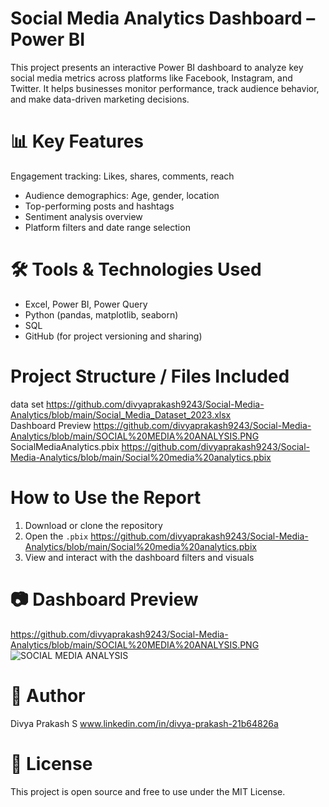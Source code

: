 #  Social Media Analytics Dashboard – Power BI
This project presents an interactive Power BI dashboard to analyze key social media metrics across platforms like Facebook, Instagram, and Twitter. It helps businesses monitor performance, track audience behavior, and make data-driven marketing decisions.
# 📊 Key Features
 Engagement tracking: Likes, shares, comments, reach
- Audience demographics: Age, gender, location
- Top-performing posts and hashtags
- Sentiment analysis overview
- Platform filters and date range selection
#  🛠 Tools & Technologies Used
- Excel, Power BI, Power Query
- Python (pandas, matplotlib, seaborn)
- SQL
- GitHub (for project versioning and sharing)
#  Project Structure / Files Included
data set https://github.com/divyaprakash9243/Social-Media-Analytics/blob/main/Social_Media_Dataset_2023.xlsx <br/>
Dashboard Preview https://github.com/divyaprakash9243/Social-Media-Analytics/blob/main/SOCIAL%20MEDIA%20ANALYSIS.PNG <br/>
SocialMediaAnalytics.pbix  https://github.com/divyaprakash9243/Social-Media-Analytics/blob/main/Social%20media%20analytics.pbix <br/>
# How to Use the Report
1. Download or clone the repository
2. Open the `.pbix` https://github.com/divyaprakash9243/Social-Media-Analytics/blob/main/Social%20media%20analytics.pbix <br/>
3. View and interact with the dashboard filters and visuals
# 📷 Dashboard Preview
https://github.com/divyaprakash9243/Social-Media-Analytics/blob/main/SOCIAL%20MEDIA%20ANALYSIS.PNG <br/>
![SOCIAL MEDIA ANALYSIS](https://github.com/user-attachments/assets/cf9a9be5-22e8-4ec3-906d-d42290a7febf)
# 👤 Author
Divya Prakash S 
www.linkedin.com/in/divya-prakash-21b64826a <br/>
# 📄 License
This project is open source and free to use under the MIT License.





